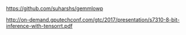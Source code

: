 


https://github.com/suharshs/gemmlowp

http://on-demand.gputechconf.com/gtc/2017/presentation/s7310-8-bit-inference-with-tensorrt.pdf